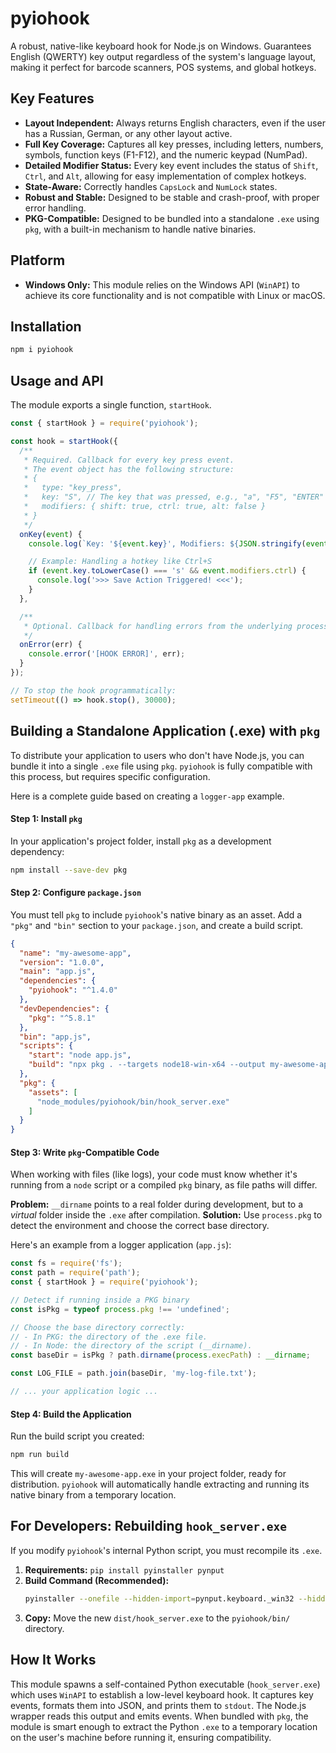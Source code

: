 # pyiohook

A robust, native-like keyboard hook for Node.js on Windows. Guarantees English (QWERTY) key output regardless of the system's language layout, making it perfect for barcode scanners, POS systems, and global hotkeys.

## Key Features

*   **Layout Independent:** Always returns English characters, even if the user has a Russian, German, or any other layout active.
*   **Full Key Coverage:** Captures all key presses, including letters, numbers, symbols, function keys (F1-F12), and the numeric keypad (NumPad).
*   **Detailed Modifier Status:** Every key event includes the status of `Shift`, `Ctrl`, and `Alt`, allowing for easy implementation of complex hotkeys.
*   **State-Aware:** Correctly handles `CapsLock` and `NumLock` states.
*   **Robust and Stable:** Designed to be stable and crash-proof, with proper error handling.
*   **PKG-Compatible:** Designed to be bundled into a standalone `.exe` using `pkg`, with a built-in mechanism to handle native binaries.

## Platform

*   **Windows Only:** This module relies on the Windows API (`WinAPI`) to achieve its core functionality and is not compatible with Linux or macOS.

## Installation

```bash
npm i pyiohook
```

## Usage and API

The module exports a single function, `startHook`.

```javascript
const { startHook } = require('pyiohook');

const hook = startHook({
  /**
   * Required. Callback for every key press event.
   * The event object has the following structure:
   * {
   *   type: "key_press",
   *   key: "S", // The key that was pressed, e.g., "a", "F5", "ENTER"
   *   modifiers: { shift: true, ctrl: true, alt: false }
   * }
   */
  onKey(event) {
    console.log(`Key: '${event.key}', Modifiers: ${JSON.stringify(event.modifiers)}`);

    // Example: Handling a hotkey like Ctrl+S
    if (event.key.toLowerCase() === 's' && event.modifiers.ctrl) {
      console.log('>>> Save Action Triggered! <<<');
    }
  },

  /**
   * Optional. Callback for handling errors from the underlying process.
   */
  onError(err) {
    console.error('[HOOK ERROR]', err);
  }
});

// To stop the hook programmatically:
setTimeout(() => hook.stop(), 30000);
```

## Building a Standalone Application (.exe) with `pkg`

To distribute your application to users who don't have Node.js, you can bundle it into a single `.exe` file using `pkg`. `pyiohook` is fully compatible with this process, but requires specific configuration.

Here is a complete guide based on creating a `logger-app` example.

#### Step 1: Install `pkg`

In your application's project folder, install `pkg` as a development dependency:
```bash
npm install --save-dev pkg
```

#### Step 2: Configure `package.json`

You must tell `pkg` to include `pyiohook`'s native binary as an asset. Add a `"pkg"` and `"bin"` section to your `package.json`, and create a build script.

```json
{
  "name": "my-awesome-app",
  "version": "1.0.0",
  "main": "app.js",
  "dependencies": {
    "pyiohook": "^1.4.0"
  },
  "devDependencies": {
    "pkg": "^5.8.1"
  },
  "bin": "app.js",
  "scripts": {
    "start": "node app.js",
    "build": "npx pkg . --targets node18-win-x64 --output my-awesome-app.exe"
  },
  "pkg": {
    "assets": [
      "node_modules/pyiohook/bin/hook_server.exe"
    ]
  }
}
```

#### Step 3: Write `pkg`-Compatible Code

When working with files (like logs), your code must know whether it's running from a `node` script or a compiled `pkg` binary, as file paths will differ.

**Problem:** `__dirname` points to a real folder during development, but to a *virtual* folder inside the `.exe` after compilation.
**Solution:** Use `process.pkg` to detect the environment and choose the correct base directory.

Here's an example from a logger application (`app.js`):

```javascript
const fs = require('fs');
const path = require('path');
const { startHook } = require('pyiohook');

// Detect if running inside a PKG binary
const isPkg = typeof process.pkg !== 'undefined';

// Choose the base directory correctly:
// - In PKG: the directory of the .exe file.
// - In Node: the directory of the script (__dirname).
const baseDir = isPkg ? path.dirname(process.execPath) : __dirname;

const LOG_FILE = path.join(baseDir, 'my-log-file.txt');

// ... your application logic ...
```

#### Step 4: Build the Application

Run the build script you created:
```bash
npm run build
```
This will create `my-awesome-app.exe` in your project folder, ready for distribution. `pyiohook` will automatically handle extracting and running its native binary from a temporary location.

## For Developers: Rebuilding `hook_server.exe`

If you modify `pyiohook`'s internal Python script, you must recompile its `.exe`.

1.  **Requirements:** `pip install pyinstaller pynput`
2.  **Build Command (Recommended):**
    ```bash
    pyinstaller --onefile --hidden-import=pynput.keyboard._win32 --hidden-import=pynput.keyboard._base hook_server.py
    ```
3.  **Copy:** Move the new `dist/hook_server.exe` to the `pyiohook/bin/` directory.

## How It Works

This module spawns a self-contained Python executable (`hook_server.exe`) which uses `WinAPI` to establish a low-level keyboard hook. It captures key events, formats them into JSON, and prints them to `stdout`. The Node.js wrapper reads this output and emits events. When bundled with `pkg`, the module is smart enough to extract the Python `.exe` to a temporary location on the user's machine before running it, ensuring compatibility.